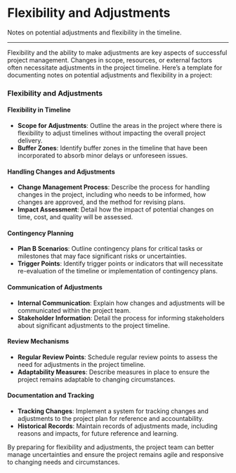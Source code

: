 
# Flexibility and Adjustments

Notes on potential adjustments and flexibility in the timeline.

---
Flexibility and the ability to make adjustments are key aspects of successful project management. Changes in scope, resources, or external factors often necessitate adjustments in the project timeline. Here’s a template for documenting notes on potential adjustments and flexibility in a project:

### Flexibility and Adjustments

#### Flexibility in Timeline
- **Scope for Adjustments**: Outline the areas in the project where there is flexibility to adjust timelines without impacting the overall project delivery.
- **Buffer Zones**: Identify buffer zones in the timeline that have been incorporated to absorb minor delays or unforeseen issues.

#### Handling Changes and Adjustments
- **Change Management Process**: Describe the process for handling changes in the project, including who needs to be informed, how changes are approved, and the method for revising plans.
- **Impact Assessment**: Detail how the impact of potential changes on time, cost, and quality will be assessed.

#### Contingency Planning
- **Plan B Scenarios**: Outline contingency plans for critical tasks or milestones that may face significant risks or uncertainties.
- **Trigger Points**: Identify trigger points or indicators that will necessitate re-evaluation of the timeline or implementation of contingency plans.

#### Communication of Adjustments
- **Internal Communication**: Explain how changes and adjustments will be communicated within the project team.
- **Stakeholder Information**: Detail the process for informing stakeholders about significant adjustments to the project timeline.

#### Review Mechanisms
- **Regular Review Points**: Schedule regular review points to assess the need for adjustments in the project timeline.
- **Adaptability Measures**: Describe measures in place to ensure the project remains adaptable to changing circumstances.

#### Documentation and Tracking
- **Tracking Changes**: Implement a system for tracking changes and adjustments to the project plan for reference and accountability.
- **Historical Records**: Maintain records of adjustments made, including reasons and impacts, for future reference and learning.

By preparing for flexibility and adjustments, the project team can better manage uncertainties and ensure the project remains agile and responsive to changing needs and circumstances.